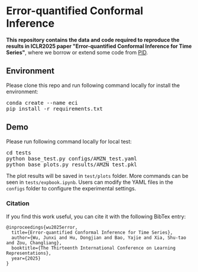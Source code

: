 # Error-quantified Conformal Inference


**This repository contains the data and code required to reproduce the results in ICLR2025 paper "Error-quantified Conformal Inference for Time Series"**, where we borrow or extend some code from [PID](https://github.com/aangelopoulos/conformal-time-series/tree/main).



## Environment
<p>
Please clone this repo and run following command locally for install the environment:
<pre>
conda create --name eci
pip install -r requirements.txt
</pre>
</p>



## Demo

Please run following command locally for local test:
<pre>
cd tests
python base_test.py configs/AMZN_test.yaml
python base_plots.py results/AMZN_test.pkl
</pre>

The plot results will be saved in <code>test/plots</code> folder. More commands can be seen in <code>tests/expbook.ipynb</code>. Users can modify the YAML files in the <code>configs</code> folder to configure the experimental settings.



### Citation
If you find this work useful, you can cite it with the following BibTex entry:

    @inproceedings{wu2025error,
      title={Error-quantified Conformal Inference for Time Series},
      author={Wu, Junxi and Hu, Dongjian and Bao, Yajie and Xia, Shu-tao and Zou, Changliang},
      booktitle={The Thirteenth International Conference on Learning Representations},
      year={2025}
    }
